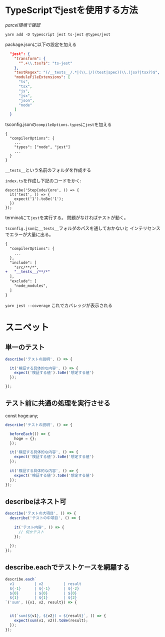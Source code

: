 # TypeScriptでjestを使用する方法

*parcel環境で確認*

```shell
yarn add -D typescript jest ts-jest @types/jest
```

package.jsonに以下の設定を加える
```json:package.json
  "jest": {
    "transform": {
      "^.+\\.tsx?$": "ts-jest"
    },
    "testRegex": "(/__tests__/.*|(\\.|/)(test|spec))\\.(jsx?|tsx?)$",
    "moduleFileExtensions": [
      "ts",
      "tsx",
      "js",
      "jsx",
      "json",
      "node"
    ]
  }
```

tsconfig.jsonの`compileOptions.types`に`jest`を加える
```
{
  "compilerOptions": {
    ...
    "types": ["node", "jest"]
    ...
  }
}
```

`__tests__`という名前のフォルダを作成する

`index.ts`を作成し下記のコードをかく:

```
describe('StepCode/Core', () => {
  it('test', () => {
    expect('1').toBe('1');
  })
});
```

terminalにて`jest`を実行する。
問題がなければテストが動く。


`tsconfig.json`に`__tests__`フォルダのパスを通しておかないと
インテリセンスでエラーが大量に出る。

```diff
{
  "compilerOptions": {
    ...
  },
  "include": [
    "src/**/*",
+   "__tests__/**/*"
  ],
  "exclude": [
    "node_modules",
  ]
}
```


`yarn jest --coverage`
これでカバレッジが表示される


# スニペット

## 単一のテスト
```ts
describe('テストの説明', () => {

  it('検証する具体的な内容', () => {
    expect('検証する値').toBe('想定する値')
  });

});
```

## テスト前に共通の処理を実行させる
const hoge:any;

```ts
describe('テストの説明', () => {

  beforeEach(() => {
    hoge = {};
  });

  it('検証する具体的な内容', () => {
    expect('検証する値').toBe('想定する値')
  });
  
  it('検証する具体的な内容', () => {
    expect('検証する値').toBe('想定する値')
  });
});
```

## describeはネスト可

```ts
describe('テストの大項目', () => {
  describe('テストの中項目', () => {
  
    it('テスト内容', () => {
      // 何かテスト
    });
  
  });
});
```

## describe.eachでテストケースを網羅する

```ts
describe.each`
  v1         | v2         | result
  ${-1}      | ${-1}      | ${-2}
  ${0}       | ${0}       | ${0}
  ${1}       | ${1}       | ${2}
`('sum', ({v1, v2, result}) => {


  it(`sum(${v1}, ${v2}) = ${result}`, () => {
    expect(sum(v1, v2)).toBe(result);
  });
});
```
